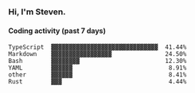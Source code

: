 ### Hi, I'm Steven.

#### Coding activity (past 7 days)
```
TypeScript  ▓▓▓▓▓▓▓▓▓▓▓▓▓▓▓▓▓▓▓▓▓▓▓▓▓▓▓▓▓▓  41.44%
Markdown    ▓▓▓▓▓▓▓▓▓▓▓▓▓▓▓▓▓               24.50%
Bash        ▓▓▓▓▓▓▓▓                        12.30%
YAML        ▓▓▓▓▓▓                           8.91%
other       ▓▓▓▓▓▓                           8.41%
Rust        ▓▓▓                              4.44%
```
